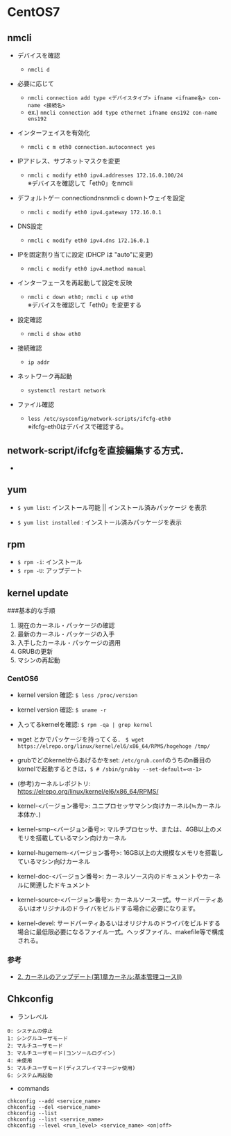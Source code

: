 # CentOS7

## nmcli
- デバイスを確認  
  - `nmcli d`

- 必要に応じて
  - `nmcli connection add type <デバイスタイプ> ifname <ifname名> con-name <接続名>`
  - ex.) `nmcli connection add type ethernet ifname ens192 con-name ens192`

- インターフェイスを有効化
  - `nmcli c m eth0 connection.autoconnect yes`

- IPアドレス、サブネットマスクを変更  
  - `nmcli c modify eth0 ipv4.addresses 172.16.0.100/24 `  
※デバイスを確認して「eth0」をnmcli 

- デフォルトゲー connectiondnsnmcli c downトウェイを設定  
  - `nmcli c modify eth0 ipv4.gateway 172.16.0.1`

- DNS設定  
  - `nmcli c modify eth0 ipv4.dns 172.16.0.1`

- IPを固定割り当てに設定 (DHCP は "auto"に変更)  
  - `nmcli c modify eth0 ipv4.method manual`

- インターフェースを再起動して設定を反映  
  - `nmcli c down eth0; nmcli c up eth0`  
※デバイスを確認して「eth0」を変更する

- 設定確認  
  - `nmcli d show eth0`

- 接続確認  
  - `ip addr`

- ネットワーク再起動  
  - `systemctl restart network`

- ファイル確認  
  - `less /etc/sysconfig/network-scripts/ifcfg-eth0`  
※ifcfg-eth0はデバイスで確認する。  

## network-script/ifcfgを直接編集する方式．
- 

## yum
  - `$ yum list`: インストール可能 || インストール済みパッケージ を表示

  - `$ yum list installed` : インストール済みパッケージを表示

## rpm
  - `$ rpm -i`: インストール
  - `$ rpm -U`: アップデート

## kernel update
###基本的な手順
1. 現在のカーネル・パッケージの確認
2. 最新のカーネル・パッケージの入手
3. 入手したカーネル・パッケージの適用
4. GRUBの更新
5. マシンの再起動

### CentOS6
- kernel version 確認: `$ less /proc/version`
- kernel version 確認: `$ uname -r`
- 入ってるkernelを確認: `$ rpm -qa | grep kernel`
- wget とかでパッケージを持ってくる． `$ wget https://elrepo.org/linux/kernel/el6/x86_64/RPMS/hogehoge /tmp/`
- grubでどのkernelからあげるかをset: `/etc/grub.conf`のうちのn番目のkernelで起動するときは，`$ # /sbin/grubby --set-default=<n-1>`
- (参考)カーネルレポジトリ: https://elrepo.org/linux/kernel/el6/x86_64/RPMS/

- kernel-<バージョン番号>: ユニプロセッサマシン向けカーネル(≒カーネル本体か．)
- kernel-smp-<バージョン番号>: マルチプロセッサ、または、4GB以上のメモリを搭載しているマシン向けカーネル
- kernel-hugemem-<バージョン番号>: 16GB以上の大規模なメモリを搭載しているマシン向けカーネル
- kernel-doc-<バージョン番号>: カーネルソース内のドキュメントやカーネルに関連したドキュメント
- kernel-source-<バージョン番号>: カーネルソース一式。サードパーティあるいはオリジナルのドライバをビルドする場合に必要になります。
- kernel-devel: サードパーティあるいはオリジナルのドライバをビルドする場合に最低限必要になるファイル一式。ヘッダファイル、makefile等で構成される。

### 参考
- [2. カーネルのアップデート(第1章カーネル:基本管理コースII)](https://users.miraclelinux.com/technet/document/linux/training/2_1_2.html)


## Chkconfig
  - ランレベル
```
0: システムの停止
1: シングルユーザモード
2: マルチユーザモード
3: マルチユーザモード(コンソールログイン)
4: 未使用
5: マルチユーザモード(ディスプレイマネージャ使用)
6: システム再起動
```
  - commands
```
chkconfig --add <service_name>
chkconfig --del <service_name>
chkconfig --list
chkconfig --list <service_name>
chkconfig --level <run_level> <service_name> <on|off>
```